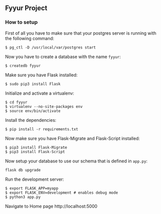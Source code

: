 Fyyur Project
-----

### How to setup
First of all you have to make sure that your postgres server is running with the following command:

```$ pg_ctl -D /usr/local/var/postgres start```

Now you have to create a database with the name `fyyur`:

```$ createdb fyyur```

Make sure you have Flask installed:

```$ sudo pip3 install Flask```

Initialize and activate a virtualenv:

```
$ cd fyyur
$ virtualenv --no-site-packages env
$ source env/bin/activate
```

Install the dependencies:

```$ pip install -r requirements.txt```

Now make sure you have Flask-Migrate and Flask-Script installed:

```
$ pip3 install Flask-Migrate
$ pip3 install Flask-Script
```

Now setup your database to use our schema that is defined in `app.py`:

```
flask db upgrade
```

Run the development server:

```
$ export FLASK_APP=myapp
$ export FLASK_ENV=development # enables debug mode
$ python3 app.py
```

Navigate to Home page http://localhost:5000